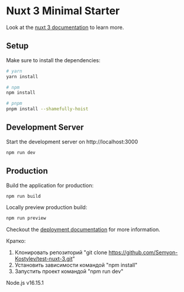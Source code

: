 # Nuxt 3 Minimal Starter

Look at the [nuxt 3 documentation](https://v3.nuxtjs.org) to learn more.

## Setup

Make sure to install the dependencies:

```bash
# yarn
yarn install

# npm
npm install

# pnpm
pnpm install --shamefully-hoist
```

## Development Server

Start the development server on http://localhost:3000

```bash
npm run dev
```

## Production

Build the application for production:

```bash
npm run build
```

Locally preview production build:

```bash
npm run preview
```

Checkout the [deployment documentation](https://v3.nuxtjs.org/guide/deploy/presets) for more information.

Кратко:
1) Клонировать репозиторий "git clone https://github.com/Semyon-Kostylev/test-nuxt-3.git"
2) Установить зависимости командой "npm install"
3) Запустить проект командой "npm run dev"

Node.js v16.15.1